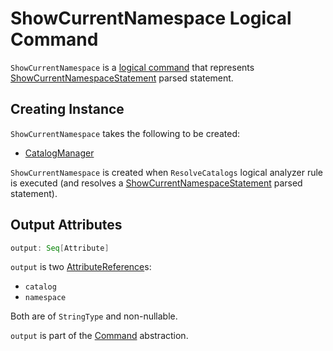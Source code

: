 # ShowCurrentNamespace Logical Command

`ShowCurrentNamespace` is a [logical command](Command.md) that represents [ShowCurrentNamespaceStatement](ShowCurrentNamespaceStatement.md) parsed statement.

## Creating Instance

`ShowCurrentNamespace` takes the following to be created:

* <span id="catalogManager"> [CatalogManager](../connector/catalog/CatalogManager.md)

`ShowCurrentNamespace` is created when `ResolveCatalogs` logical analyzer rule is executed (and resolves a [ShowCurrentNamespaceStatement](ShowCurrentNamespaceStatement.md) parsed statement).

## <span id="output"> Output Attributes

```scala
output: Seq[Attribute]
```

`output` is two [AttributeReference](../expressions/AttributeReference.md)s:

* <span id="catalog"> `catalog`
* <span id="namespace"> `namespace`

Both are of `StringType` and non-nullable.

`output` is part of the [Command](Command.md#output) abstraction.
